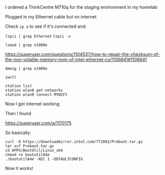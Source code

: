 I ordered a ThinkCentre M710q for the staging environment in my homelab

Plugged in my Ethernet cable but no internet

Check `ip a` to see if it's connected and:


`lspci | grep Ethernet`
`lspci -v`

`lsmod | grep e1000e`

https://superuser.com/questions/1104537/how-to-repair-the-checksum-of-the-non-volatile-memory-nvm-of-intel-ethernet-co/1106641#1106641

`dmesg | grep e1000e`

`iwctl`

```
station list
station wlan0 get-networks
station wlan0 connect MYWIFI
```

Now I got internet working

Then I found

https://superuser.com/a/1170175

So basically:

```
curl -O https://downloadmirror.intel.com/772083/Preboot.tar.gz
tar xvf Preboot.tar.gz
cd APPS/BootUtil/Linux_x64
chmod +x bootutil64e
./bootutil64e -NIC 1 -DEFAULTCONFIG
```

Now it works!
